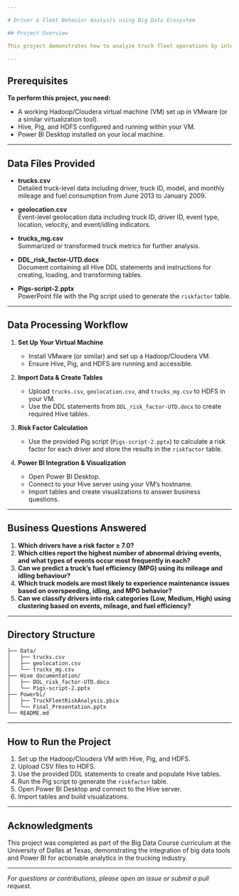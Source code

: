```yaml
---

# Driver & Fleet Behavior Analysis using Big Data Ecosystem

## Project Overview

This project demonstrates how to analyze truck fleet operations by integrating and transforming geolocation, vehicle, and mileage data using Hadoop (Hive and Pig), and visualizing the results in Power BI. The goal is to identify high-risk drivers, uncover patterns in abnormal driving events, predict fuel efficiency, analyze maintenance risks, and classify drivers into risk categories.

---
```


## Prerequisites

**To perform this project, you need:**
- A working Hadoop/Cloudera virtual machine (VM) set up in VMware (or a similar virtualization tool).
- Hive, Pig, and HDFS configured and running within your VM.
- Power BI Desktop installed on your local machine.

---

## Data Files Provided

- **trucks.csv**  
  Detailed truck-level data including driver, truck ID, model, and monthly mileage and fuel consumption from June 2013 to January 2009.

- **geolocation.csv**  
  Event-level geolocation data including truck ID, driver ID, event type, location, velocity, and event/idling indicators.

- **trucks_mg.csv**  
  Summarized or transformed truck metrics for further analysis.

- **DDL_risk_factor-UTD.docx**  
  Document containing all Hive DDL statements and instructions for creating, loading, and transforming tables.

- **Pigs-script-2.pptx**  
  PowerPoint file with the Pig script used to generate the `riskfactor` table.

---

## Data Processing Workflow

1. **Set Up Your Virtual Machine**
   - Install VMware (or similar) and set up a Hadoop/Cloudera VM.
   - Ensure Hive, Pig, and HDFS are running and accessible.

2. **Import Data & Create Tables**
   - Upload `trucks.csv`, `geolocation.csv`, and `trucks_mg.csv` to HDFS in your VM.
   - Use the DDL statements from `DDL_risk_factor-UTD.docx` to create required Hive tables.

3. **Risk Factor Calculation**
   - Use the provided Pig script (`Pigs-script-2.pptx`) to calculate a risk factor for each driver and store the results in the `riskfactor` table.

4. **Power BI Integration & Visualization**
   - Open Power BI Desktop.
   - Connect to your Hive server using your VM’s hostname.
   - Import tables and create visualizations to answer business questions.

---

## Business Questions Answered

1. **Which drivers have a risk factor ≥ 7.0?**
2. **Which cities report the highest number of abnormal driving events, and what types of events occur most frequently in each?**
3. **Can we predict a truck’s fuel efficiency (MPG) using its mileage and idling behaviour?**
4. **Which truck models are most likely to experience maintenance issues based on overspeeding, idling, and MPG behavior?**
5. **Can we classify drivers into risk categories (Low, Medium, High) using clustering based on events, mileage, and fuel efficiency?**

---

## Directory Structure

```
├── Data/
│   ├── trucks.csv
│   ├── geolocation.csv
│   └── trucks_mg.csv
├── Hive documentation/
│   ├── DDL_risk_factor-UTD.docx
│   └── Pigs-script-2.pptx
├── Powerbi/
│   ├── TruckFleetRiskAnalysis.pbix
│   └── Final_Presentation.pptx
└── README.md
```

---

## How to Run the Project

1. Set up the Hadoop/Cloudera VM with Hive, Pig, and HDFS.
2. Upload CSV files to HDFS.
3. Use the provided DDL statements to create and populate Hive tables.
4. Run the Pig script to generate the `riskfactor` table.
5. Open Power BI Desktop and connect to the Hive server.
6. Import tables and build visualizations.

---

## Acknowledgments

This project was completed as part of the Big Data Course curriculum at the University of Dallas at Texas, demonstrating the integration of big data tools and Power BI for actionable analytics in the trucking industry.

---

*For questions or contributions, please open an issue or submit a pull request.*
